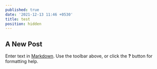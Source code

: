 ```yaml
---
published: true
date: '2021-12-13 11:46 +0530'
title: test
position: hidden
---
```

## A New Post

Enter text in [Markdown](http://daringfireball.net/projects/markdown/). Use the toolbar above, or click the **?** button for formatting help.
